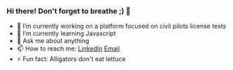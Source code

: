 ### Hi there! Don't forget to breathe ;) 👋


- 🔭 I’m currently working on a platform focused on civil pilots license tests
- 🌱 I’m currently learning Javascript
- 💬 Ask me about anything
- 📫 How to reach me: [LinkedIn](https://www.linkedin.com/in/thiagomvm/) [Email](thiagovieiramachado123@hotmail.com)
- ⚡ Fun fact: Alligators don't eat lettuce
